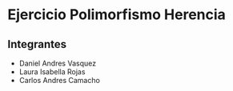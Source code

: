 # Ejercicio Polimorfismo Herencia

## Integrantes

* Daniel Andres Vasquez 
* Laura Isabella Rojas 
* Carlos Andres Camacho
